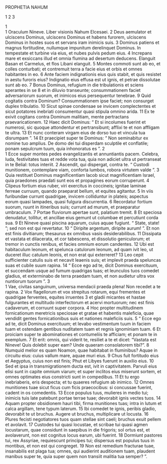 PROPHETIA NAHUM

1 2 3

1  
1 Oraculum Nineve. Liber visionis Nahum Elcesaei.
2 Deus aemulator et ulciscens Dominus,
ulciscens Dominus et habens furorem,
ulciscens Dominus in hostes suos
et servans iram inimicis suis.
3 Dominus patiens et magnus fortitudine,
nullumque impunitum derelinquet Dominus.
In tempestate et turbine via eius,
et nubes pulvis pedum eius.
4 Increpans mare et exsiccans illud
et omnia flumina ad desertum deducens.
Elanguit Basan et Carmelus,
et flos Libani elanguit.
5 Montes commoti sunt ab eo,
et colles conturbati;
et contremuit terra a facie eius
et orbis et omnes habitantes in eo.
6 Ante faciem indignationis eius quis stabit,
et quis resistet in aestu furoris eius? Indignatio eius effusa est ut ignis,
et petrae dissolutae sunt ab eo.
7 Bonus Dominus,
refugium in die tribulationis
et sciens sperantes in se
8 et in diluvio transeunte;
consummationem faciet adversariorum suorum,
et inimicos eius persequentur tenebrae.
9 Quid cogitatis contra Dominum?
Consummationem ipse faciet;
non consurget duplex tribulatio.
10 Sicut spinae condensae se invicem complectentes
et sicut potatores inebriati
consumentur quasi stipula omnino arida.
11 Ex te exivit cogitans contra Dominum malitiam,
mente pertractans praevaricationem.
12 Haec dicit Dominus:
“ Et si incolumes fuerint et numerosi,
sic quoque attondentur et pertransibunt;
afflixi te et non affligam te ultra.
13 Et nunc conteram virgam eius de dorso tuo
et vincula tua disrumpam ”.
14 Et praecipiet super te Dominus:
“ Non seminabitur ex nomine tuo amplius.
De domo dei tui disperdam sculptile et conflatile;
ponam sepulcrum tuum,
quia inhonoratus es ”.
2  
1 Ecce super montes pedes evangelizantis
et annuntiantis pacem.
Celebra, Iuda, festivitates tuas
et redde vota tua,
quia non adiciet ultra ut pertranseat in te Belial:
totus interiit.
2 Ascendit, qui dispergat, contra te.
“ Custodi munitionem,
contemplare viam, conforta lumbos, robora virtutem valde ”.
3 Quia restituet Dominus magnificentiam Iacob
sicut magnificentiam Israel,
quia praedones praedati sunt eos
et propagines eorum corruperunt.
4 Clipeus fortium eius ruber,
viri exercitus in coccineis;
ignitae laminae ferreae curruum,
quando praeparat bellum,
et equites agitantur.
5 In viis furibundae currunt quadrigae,
invicem colliduntur in plateis;
aspectus eorum quasi lampades,
quasi fulgura discurrentia.
6 Recordatur fortium suorum,
ruunt in itineribus suis;
currunt ad murum,
et praeparatur umbraculum.
7 Portae fluviorum apertae sunt,
palatium tremit.
8 Et speciosa denudatur, tollitur,
et ancillae eius gemunt ut columbae et percutiunt corda sua.
9 Et Nineve quasi piscina aquarum,
cuius aquae fugiunt.
“ State, state! ”;
sed non est qui revertatur.
10 “ Diripite argentum, diripite aurum! ”.
Et non est finis divitiarum;
thesaurus ex omnibus vasis desiderabilibus.
11 Dissipata et vastata et dilacerata,
et cor tabescens,
et dissolutio geniculorum;
et tremor in cunctis renibus,
et facies omnium eorum candentes. 
12 Ubi est habitaculum leonum,
et spelunca catulorum leonum,
ad quam ivit leo, ut duceret illuc catulum leonis,
et non erat qui exterreret?
13 Leo cepit sufficienter catulis suis
et necavit leaenis suis;
et implevit praeda speluncas suas
et cubile suum rapina.
14 “ Ecce ego ad te,
dicit Dominus exercituum,
et succendam usque ad fumum quadrigas tuas;
et leunculos tuos comedet gladius,
et exterminabo de terra praedam tuam,
et non audietur ultra vox nuntiorum tuorum ”.
3  
1 Vae, civitas sanguinum,
universa mendacii
praeda plena!
Non recedet a te rapina.
2 Vox flagellorum et vox strepitus rotarum,
equi frementes et quadrigae ferventes,
equites irruentes
3 et gladii micantes et hastae fulgurantes
et multitudo interfectorum et acervi mortuorum;
nec est finis cadaverum,
et corruunt super corpora.
4 Hoc propter multitudinem fornicationum meretricis
speciosae et gratae et habentis maleficia,
quae vendidit gentes fornicationibus suis
et nationes maleficiis suis.
5 “ Ecce ego ad te,
dicit Dominus exercituum;
et levabo vestimentum tuum in faciem tuam
et ostendam gentibus nuditatem tuam
et regnis ignominiam tuam.
6 Et proiciam super te abominationes
et contumeliis te afficiam;
et ponam te in exemplum.
7 Et erit: omnis, qui viderit te,
resiliet a te et dicet:
“Vastata est Nineve!
Quis dolebit super eam?
Unde quaeram consolatorem tibi?”.
8 Numquid melior es quam Noamon,
quae habitabat in fluminibus?
Aquae in circuitu eius:
cuius vallum mare,
aquae muri eius.
9 Chus fuit fortitudo eius
et Aegyptus, cuius non est finis;
Phut et Libyes fuerunt in auxilio eius.
10 Sed et ipsa in transmigrationem ducta est,
ivit in captivitatem.
Parvuli eius elisi sunt
in capite omnium viarum;
et super inclitos eius miserunt sortem,
et omnes optimates eius constricti sunt in compedibus.
11 Et tu ergo inebriaberis,
eris despecta;
et tu quaeres
refugium ab inimico.
12 Omnes munitiones tuae sicut ficus
cum ficis praecocibus:
si concussae fuerint,
cadent in os comedentis.
13 Ecce populus tuus,
mulieres in medio tui;
inimicis tuis late patebunt
portae terrae tuae;
devorabit ignis vectes tuos.
14 Aquam propter obsidionem hauri tibi,
firma munitiones tuas;
intra in lutum et calca argillam,
tene typum laterum.
15 Ibi comedet te ignis,
peribis gladio,
devorabit te ut bruchus.
Augere ut bruchus,
multiplicare ut locusta.
16 Plures fecisti negotiatores tuos
quam stellae sint caeli;
bruchus exuit pellem
et avolavit.
17 Custodes tui quasi locustae,
et scribae tui quasi agmen locustarum,
quae considunt in saepibus
in die frigoris;
sol ortus est,
et avolaverunt,
non est cognitus locus earum,
ubi fuerint.
18 Dormiunt pastores tui, rex Assyriae,
requiescunt principes tui;
dispersus est populus tuus in montibus,
et non est qui congreget.
19 Non est remedium fracturae tuae,
insanabilis est plaga tua;
omnes, qui audierint auditionem tuam,
plaudent manibus super te,
quia super quem non transiit
malitia tua semper? ”.
